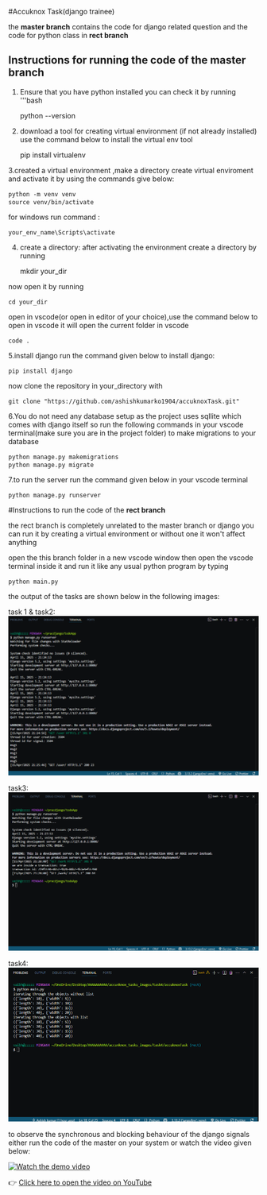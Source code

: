#Accuknox Task(django trainee)

the **master branch** contains the code for django related question 
and the code for python class in **rect branch**

## Instructions for running the code of the master branch 

1. Ensure that you have python installed 
you can check it by running
'''bash

     python --version

2. download a tool for creating virtual environment (if not already installed)
use the command below to install the virtual env tool 

    pip install virtualenv



3.created a virtual environment ,make a directory 
create virtual enviroment and activate it  by using the commands give below:
    
    python -m venv venv
    source venv/bin/activate

for windows run command :
    
    your_env_name\Scripts\activate

4. create a directory:
after activating the environment create a directory by running

    mkdir your_dir

now open it by running

    cd your_dir

open in vscode(or open in editor of your choice),use the command below to open in vscode it will open the current folder in vscode

    code .

    


5.install django
run the command given below to install django:

    pip install django 

now clone the repository in your_directory with 

    git clone "https://github.com/ashishkumarko1904/accuknoxTask.git"


6.You do not need any database setup as the project uses sqllite which comes with django itself
 so  run the following commands in your vscode terminal(make sure you are in the project folder) to make migrations to your database

    python manage.py makemigrations
    python manage.py migrate

7.to run the server  run the command given below in your vscode terminal

    python manage.py runserver


#Instructions to run the code of the **rect branch**


the rect branch is completely unrelated to the master branch or django  you can run it by creating a virtual environment or without one it won't affect anything

open the this branch folder in a new vscode window then open the vscode terminal inside it 
and run it like any usual python program by  typing

    python main.py
 
the output of the tasks are shown below in the following images:

task 1 & task2:
![output](docs/assets/user.png) 

task3:
![output](docs/assets/work.png)

task4:
![output](docs/assets/Rectangle.png)

to observe the synchronous and blocking behaviour of the django signals either run the code of the master on your system or watch the video given below:


[![Watch the demo video](https://img.youtube.com/vi/IhlHQmkizhE/0.jpg)](https://youtu.be/IhlHQmkizhE)

👉 [Click here to open the video on YouTube](https://youtu.be/IhlHQmkizhE)

